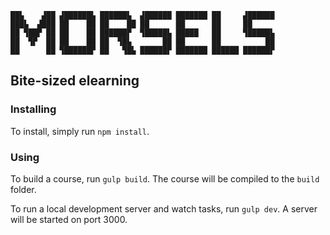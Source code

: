 ```
██▙    ▟██ ▟██████▙ ██████▙  ▟██████ ███████ ██     ▟██████
███▙  ▟███ ██    ██ ██    ██ ██      ██      ██     ██
██ ▜██▛ ██ ██    ██ ██████▛  ▜█████▙ █████   ██     ▜█████▙
██  ▜▛  ██ ██    ██ ██  ▜█▙       ██ ██      ██          ██
██      ██ ▜██████▛ ██   ▜█▙ ██████▛ ███████ ██████ ██████▛
```

## Bite-sized elearning

### Installing

To install, simply run `npm install`.

### Using

To build a course, run `gulp build`. The course will be compiled to the `build` folder.

To run a local development server and watch tasks, run `gulp dev`. A server will be started on port 3000.